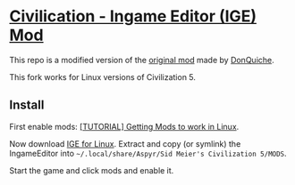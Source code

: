 # [Civilication - Ingame Editor (IGE) Mod](http://forums.civfanatics.com/showthread.php?t=436912)
This repo is a modified version of the [original mod](http://forums.civfanatics.com/showthread.php?t=436912) made by [DonQuiche](http://forums.civfanatics.com/member.php?u=210491).

This fork works for Linux versions of Civilization 5.

## Install
First enable mods: [[TUTORIAL] Getting Mods to work in Linux](http://forums.civfanatics.com/showthread.php?t=528742).

Now download [IGE for Linux](https://github.com/boekkooi/CIV5_IGE_LINUX/archive/master.zip).
Extract and copy (or symlink) the IngameEditor into `~/.local/share/Aspyr/Sid Meier's Civilization 5/MODS`.

Start the game and click mods and enable it.
